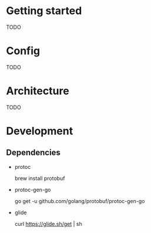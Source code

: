 
# Getting started

TODO

# Config

TODO

# Architecture

TODO

# Development

## Dependencies

- protoc

    brew install protobuf

- protoc-gen-go

    go get -u github.com/golang/protobuf/protoc-gen-go

- glide

    curl https://glide.sh/get | sh

